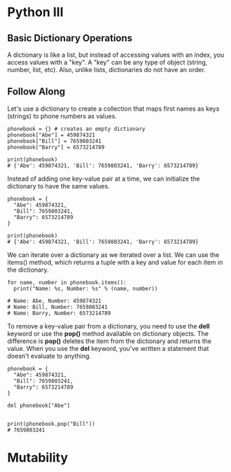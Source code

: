 # Python III

## Basic Dictionary Operations

A dictionary is like a list, but instead of accessing values with an index, you access values with a "key". A "key" can be any type of object (string, number, list, etc). Also, unlike lists, dictionaries do not have an order.

## Follow Along

Let's use a dictionary to create a collection that maps first names as keys (strings) to phone numbers as values.

```
phonebook = {} # creates an empty dictionary
phonebook["Abe"] = 459874321
phonebook["Bill"] = 7659803241
phonebook["Barry"] = 6573214789

print(phonebook)
# {'Abe': 459874321, 'Bill': 7659803241, 'Barry': 6573214789}
```

Instead of adding one key-value pair at a time, we can initialize the dictionary to have the same values.

```
phonebook = {
  "Abe": 459874321,
  "Bill": 7659803241,
  "Barry": 6573214789
}

print(phonebook)
# {'Abe': 459874321, 'Bill': 7659803241, 'Barry': 6573214789}
```

We can iterate over a dictionary as we iterated over a list. We can use the items() method, which returns a tuple with a key and value for each item in the dictionary.

```
for name, number in phonebook.items():
  print("Name: %s, Number: %s" % (name, number))

# Name: Abe, Number: 459874321
# Name: Bill, Number: 7659803241
# Name: Barry, Number: 6573214789
```

To remove a key-value pair from a dictionary, you need to use the **dell** keyword or use the **pop()** method available on dictionary objects. The difference is **pop()** deletes the item from the dictionary and returns the value. When you use the **del** keyword, you've written a statement that doesn't evaluate to anything.

```
phonebook = {
  "Abe": 459874321,
  "Bill": 7659803241,
  "Barry": 6573214789
}

del phonebook["Abe"]


print(phonebook.pop("Bill"))
# 7659803241
```

# Mutability
